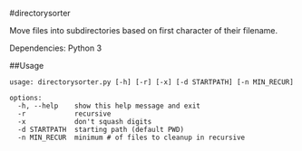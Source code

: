 #directorysorter

Move files into subdirectories based on first character of their filename.

Dependencies: Python 3

##Usage

	usage: directorysorter.py [-h] [-r] [-x] [-d STARTPATH] [-n MIN_RECUR]
	
	options:
	  -h, --help    show this help message and exit
	  -r            recursive
	  -x            don't squash digits
	  -d STARTPATH  starting path (default PWD)
	  -n MIN_RECUR  minimum # of files to cleanup in recursive
	